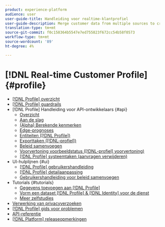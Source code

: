 ```yaml
---
product: experience-platform
audience: user
user-guide-title: Handleiding voor realtime-klantprofiel
user-guide-description: Merge customer data from multiple sources to create individual profiles which offer a single, unified view of customer interactions across channels.
translation-type: tm+mt
source-git-commit: f0c158364b5547e7ed755823f672cc54b58f0573
workflow-type: tm+mt
source-wordcount: '89'
ht-degree: 4%

---
```



# [!DNL Real-time Customer Profile] {#profile}

* [[!DNL Profile] overzicht](home.md)
* [[!DNL Profile] guardrails](guardrails.md)
* [!DNL Profile] Handleiding voor API-ontwikkelaars {#api}
   * [Overzicht](api/overview.md)
   * [Aan de slag](api/getting-started.md)
   * [(Alpha) Berekende kenmerken](api/computed-attributes.md)
   * [Edge-prognoses](api/edge-projections.md)
   * [Entiteiten ([!DNL Profile])](api/entities.md)
   * [Exporttaken ([!DNL-profiel])](api/export-jobs.md)
   * [Beleid samenvoegen](api/merge-policies.md)
   * [Voorvertoning voorbeeldstatus ([!DNL-profiel] voorvertoning)](api/preview-sample-status.md)
   * [[!DNL Profile] systeemtaken (aanvragen verwijderen)](api/profile-system-jobs.md)
* UI-hulplijnen {#ui}
   * [[!DNL Profile] gebruikershandleiding](ui/user-guide.md)
   * [[!DNL Profile] detailaanpassing](ui/profile-customization.md)
   * [Gebruikershandleiding voor beleid samenvoegen](ui/merge-policies.md)
* Tutorials {#tutorials}
   * [Gegevens toevoegen aan [!DNL Profile]](tutorials/add-profile-data.md)
   * [Vorm een dataset [!DNL Profile] & [!DNL Identity] voor de dienst](tutorials/dataset-configuration.md)
   * [Meer zelfstudies](https://docs.adobe.com/content/help/en/experience-platform/tutorials/home.html)
* [Verwerking van privacyverzoeken](privacy.md)
* [[!DNL Profile] gids voor problemen](troubleshooting.md)
* [API-referentie](https://www.adobe.io/apis/experienceplatform/home/api-reference.html#!acpdr/swagger-specs/real-time-customer-profile.yaml)
* [[!DNL Platform] releaseopmerkingen](https://www.adobe.com/go/platform-release-notes-en)
